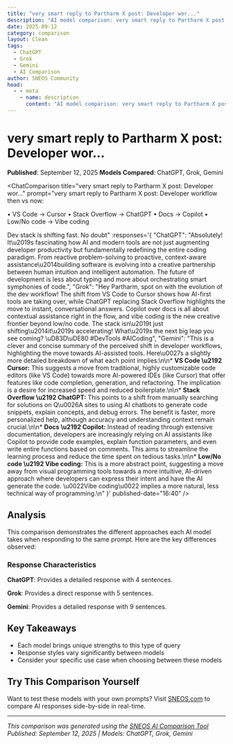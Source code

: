 ```yaml
---
title: "very smart reply to Partharm X post: Developer wor..."
description: "AI model comparison: very smart reply to Partharm X post: Developer workflow then vs now:  • VS Code → Cursor • Stack Ove..."
date: 2025-09-12
category: comparison
layout: Clean
tags:
  - ChatGPT
  - Grok
  - Gemini
  - AI Comparison
author: SNEOS Community
head:
  - - meta
    - name: description
      content: "AI model comparison: very smart reply to Partharm X post: Developer workflow then vs now:  • VS Code → Cursor • Stack Overflow → ChatGPT • Do..."
---
```


# very smart reply to Partharm X post: Developer wor...

**Published**: September 12, 2025
**Models Compared**: ChatGPT, Grok, Gemini

<ChatComparison
  title="very smart reply to Partharm X post: Developer wor..."
  prompt="very smart reply to Partharm X post: Developer workflow then vs now:

• VS Code → Cursor
• Stack Overflow → ChatGPT
• Docs → Copilot
• Low/No code → Vibe coding

Dev stack is shifting fast. No doubt"
  :responses='{
    "ChatGPT": "Absolutely! It\u2019s fascinating how AI and modern tools are not just augmenting developer productivity but fundamentally redefining the entire coding paradigm. From reactive problem-solving to proactive, context-aware assistance\u2014building software is evolving into a creative partnership between human intuition and intelligent automation. The future of development is less about typing and more about orchestrating smart symphonies of code.",
    "Grok": "Hey Partharm, spot on with the evolution of the dev workflow! The shift from VS Code to Cursor shows how AI-first tools are taking over, while ChatGPT replacing Stack Overflow highlights the move to instant, conversational answers. Copilot over docs is all about contextual assistance right in the flow, and vibe coding is the new creative frontier beyond low/no code. The stack isn\u2019t just shifting\u2014it\u2019s accelerating! What\u2019s the next big leap you see coming? \uD83D\uDE80 #DevTools #AICoding",
    "Gemini": "This is a clever and concise summary of the perceived shift in developer workflows, highlighting the move towards AI-assisted tools. Here\u0027s a slightly more detailed breakdown of what each point implies:\n\n*   **VS Code \u2192 Cursor:** This suggests a move from traditional, highly customizable code editors (like VS Code) towards more AI-powered IDEs (like Cursor) that offer features like code completion, generation, and refactoring. The implication is a desire for increased speed and reduced boilerplate.\n\n*   **Stack Overflow \u2192 ChatGPT:** This points to a shift from manually searching for solutions on Q\u0026A sites to using AI chatbots to generate code snippets, explain concepts, and debug errors. The benefit is faster, more personalized help, although accuracy and understanding context remain crucial.\n\n*   **Docs \u2192 Copilot:** Instead of reading through extensive documentation, developers are increasingly relying on AI assistants like Copilot to provide code examples, explain function parameters, and even write entire functions based on comments. This aims to streamline the learning process and reduce the time spent on tedious tasks.\n\n*   **Low/No code \u2192 Vibe coding:** This is a more abstract point, suggesting a move away from visual programming tools towards a more intuitive, AI-driven approach where developers can express their intent and have the AI generate the code. \u0022Vibe coding\u0022 implies a more natural, less technical way of programming.\n"
  }'
  published-date="16:40"
/>

## Analysis

This comparison demonstrates the different approaches each AI model takes when responding to the same prompt. Here are the key differences observed:

### Response Characteristics

**ChatGPT**: Provides a detailed response with 4 sentences. 

**Grok**: Provides a direct response with 5 sentences. 

**Gemini**: Provides a detailed response with 9 sentences. 

## Key Takeaways

- Each model brings unique strengths to this type of query
- Response styles vary significantly between models
- Consider your specific use case when choosing between these models

## Try This Comparison Yourself

Want to test these models with your own prompts? Visit [SNEOS.com](https://sneos.com) to compare AI responses side-by-side in real-time.

---

*This comparison was generated using the [SNEOS AI Comparison Tool](https://sneos.com)*
*Published: September 12, 2025 | Models: ChatGPT, Grok, Gemini*
